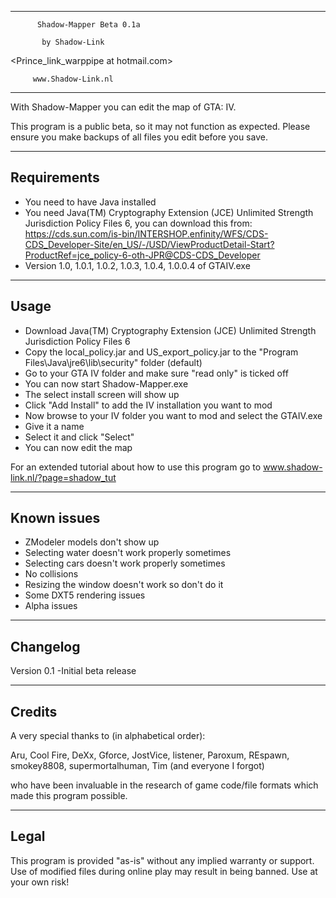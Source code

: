 -------------------------------------
          Shadow-Mapper Beta 0.1a

           by Shadow-Link
<Prince_link_warppipe at hotmail.com>

         www.Shadow-Link.nl
-------------------------------------

With Shadow-Mapper you can edit the map of GTA: IV.

This program is a public beta, so it may not function as expected.
Please ensure you make backups of all files you edit before you save.

------------
Requirements
------------

- You need to have Java installed
- You need Java(TM) Cryptography Extension (JCE) Unlimited Strength Jurisdiction Policy Files 6, you can download this from:
https://cds.sun.com/is-bin/INTERSHOP.enfinity/WFS/CDS-CDS_Developer-Site/en_US/-/USD/ViewProductDetail-Start?ProductRef=jce_policy-6-oth-JPR@CDS-CDS_Developer
- Version 1.0, 1.0.1, 1.0.2, 1.0.3, 1.0.4, 1.0.0.4 of GTAIV.exe

-----
Usage
-----

- Download Java(TM) Cryptography Extension (JCE) Unlimited Strength Jurisdiction Policy Files 6
- Copy the local_policy.jar and US_export_policy.jar to the "Program Files\Java\jre6\lib\security" folder (default)
- Go to your GTA IV folder and make sure "read only" is ticked off
- You can now start Shadow-Mapper.exe
- The select install screen will show up
- Click "Add Install" to add the IV installation you want to mod
- Now browse to your IV folder you want to mod and select the GTAIV.exe
- Give it a name
- Select it and click "Select"
- You can now edit the map

For an extended tutorial about how to use this program go to www.shadow-link.nl/?page=shadow_tut

------------
Known issues
------------

- ZModeler models don't show up
- Selecting water doesn't work properly sometimes
- Selecting cars doesn't work properly sometimes
- No collisions
- Resizing the window doesn't work so don't do it
- Some DXT5 rendering issues
- Alpha issues

---------
Changelog
---------

Version 0.1
-Initial beta release

-------
Credits
-------

A very special thanks to (in alphabetical order):

  Aru, Cool Fire, DeXx, Gforce, JostVice, listener, Paroxum, REspawn, smokey8808, supermortalhuman, Tim (and everyone I forgot)

who have been invaluable in the research of game code/file formats 
which made this program possible.

-----
Legal
-----

This program is provided "as-is" without any implied warranty or support.
Use of modified files during online play may result in being banned.
Use at your own risk!
